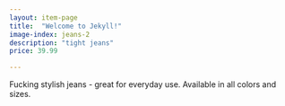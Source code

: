```yaml
---
layout: item-page
title:  "Welcome to Jekyll!"
image-index: jeans-2
description: "tight jeans"
price: 39.99

---
```

Fucking stylish jeans - great for everyday use. 
Available in all colors and sizes. 